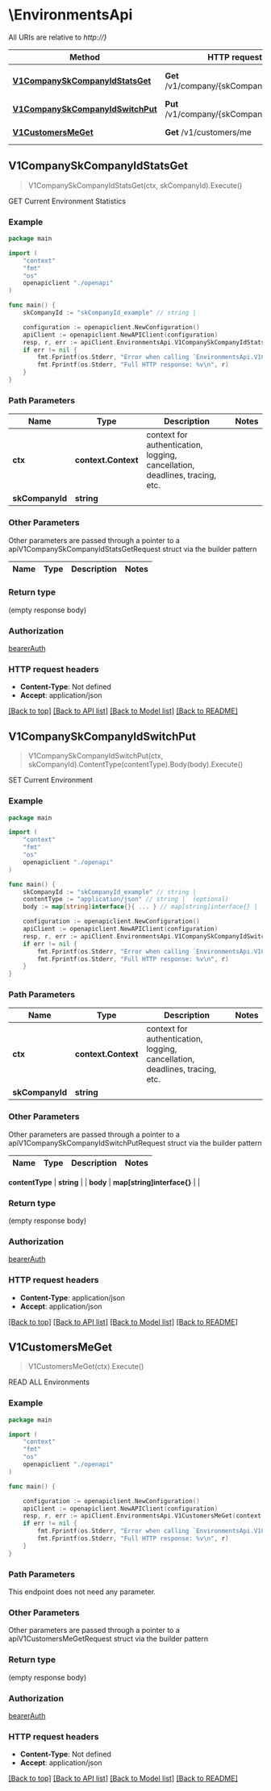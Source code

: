 # \EnvironmentsApi

All URIs are relative to *http://}*

Method | HTTP request | Description
------------- | ------------- | -------------
[**V1CompanySkCompanyIdStatsGet**](EnvironmentsApi.md#V1CompanySkCompanyIdStatsGet) | **Get** /v1/company/{skCompanyId}/stats | GET Current Environment Statistics
[**V1CompanySkCompanyIdSwitchPut**](EnvironmentsApi.md#V1CompanySkCompanyIdSwitchPut) | **Put** /v1/company/{skCompanyId}/switch | SET Current Environment
[**V1CustomersMeGet**](EnvironmentsApi.md#V1CustomersMeGet) | **Get** /v1/customers/me | READ ALL Environments



## V1CompanySkCompanyIdStatsGet

> V1CompanySkCompanyIdStatsGet(ctx, skCompanyId).Execute()

GET Current Environment Statistics

### Example

```go
package main

import (
    "context"
    "fmt"
    "os"
    openapiclient "./openapi"
)

func main() {
    skCompanyId := "skCompanyId_example" // string | 

    configuration := openapiclient.NewConfiguration()
    apiClient := openapiclient.NewAPIClient(configuration)
    resp, r, err := apiClient.EnvironmentsApi.V1CompanySkCompanyIdStatsGet(context.Background(), skCompanyId).Execute()
    if err != nil {
        fmt.Fprintf(os.Stderr, "Error when calling `EnvironmentsApi.V1CompanySkCompanyIdStatsGet``: %v\n", err)
        fmt.Fprintf(os.Stderr, "Full HTTP response: %v\n", r)
    }
}
```

### Path Parameters


Name | Type | Description  | Notes
------------- | ------------- | ------------- | -------------
**ctx** | **context.Context** | context for authentication, logging, cancellation, deadlines, tracing, etc.
**skCompanyId** | **string** |  | 

### Other Parameters

Other parameters are passed through a pointer to a apiV1CompanySkCompanyIdStatsGetRequest struct via the builder pattern


Name | Type | Description  | Notes
------------- | ------------- | ------------- | -------------


### Return type

 (empty response body)

### Authorization

[bearerAuth](../README.md#bearerAuth)

### HTTP request headers

- **Content-Type**: Not defined
- **Accept**: application/json

[[Back to top]](#) [[Back to API list]](../README.md#documentation-for-api-endpoints)
[[Back to Model list]](../README.md#documentation-for-models)
[[Back to README]](../README.md)


## V1CompanySkCompanyIdSwitchPut

> V1CompanySkCompanyIdSwitchPut(ctx, skCompanyId).ContentType(contentType).Body(body).Execute()

SET Current Environment

### Example

```go
package main

import (
    "context"
    "fmt"
    "os"
    openapiclient "./openapi"
)

func main() {
    skCompanyId := "skCompanyId_example" // string | 
    contentType := "application/json" // string |  (optional)
    body := map[string]interface{}{ ... } // map[string]interface{} |  (optional)

    configuration := openapiclient.NewConfiguration()
    apiClient := openapiclient.NewAPIClient(configuration)
    resp, r, err := apiClient.EnvironmentsApi.V1CompanySkCompanyIdSwitchPut(context.Background(), skCompanyId).ContentType(contentType).Body(body).Execute()
    if err != nil {
        fmt.Fprintf(os.Stderr, "Error when calling `EnvironmentsApi.V1CompanySkCompanyIdSwitchPut``: %v\n", err)
        fmt.Fprintf(os.Stderr, "Full HTTP response: %v\n", r)
    }
}
```

### Path Parameters


Name | Type | Description  | Notes
------------- | ------------- | ------------- | -------------
**ctx** | **context.Context** | context for authentication, logging, cancellation, deadlines, tracing, etc.
**skCompanyId** | **string** |  | 

### Other Parameters

Other parameters are passed through a pointer to a apiV1CompanySkCompanyIdSwitchPutRequest struct via the builder pattern


Name | Type | Description  | Notes
------------- | ------------- | ------------- | -------------

 **contentType** | **string** |  | 
 **body** | **map[string]interface{}** |  | 

### Return type

 (empty response body)

### Authorization

[bearerAuth](../README.md#bearerAuth)

### HTTP request headers

- **Content-Type**: application/json
- **Accept**: application/json

[[Back to top]](#) [[Back to API list]](../README.md#documentation-for-api-endpoints)
[[Back to Model list]](../README.md#documentation-for-models)
[[Back to README]](../README.md)


## V1CustomersMeGet

> V1CustomersMeGet(ctx).Execute()

READ ALL Environments

### Example

```go
package main

import (
    "context"
    "fmt"
    "os"
    openapiclient "./openapi"
)

func main() {

    configuration := openapiclient.NewConfiguration()
    apiClient := openapiclient.NewAPIClient(configuration)
    resp, r, err := apiClient.EnvironmentsApi.V1CustomersMeGet(context.Background()).Execute()
    if err != nil {
        fmt.Fprintf(os.Stderr, "Error when calling `EnvironmentsApi.V1CustomersMeGet``: %v\n", err)
        fmt.Fprintf(os.Stderr, "Full HTTP response: %v\n", r)
    }
}
```

### Path Parameters

This endpoint does not need any parameter.

### Other Parameters

Other parameters are passed through a pointer to a apiV1CustomersMeGetRequest struct via the builder pattern


### Return type

 (empty response body)

### Authorization

[bearerAuth](../README.md#bearerAuth)

### HTTP request headers

- **Content-Type**: Not defined
- **Accept**: application/json

[[Back to top]](#) [[Back to API list]](../README.md#documentation-for-api-endpoints)
[[Back to Model list]](../README.md#documentation-for-models)
[[Back to README]](../README.md)

